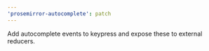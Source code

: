 ```yaml
---
'prosemirror-autocomplete': patch
---
```


Add autocomplete events to keypress and expose these to external reducers.
